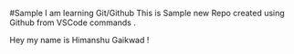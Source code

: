 #Sample 
I am learning Git/Github 
This is Sample new Repo created using Github from VSCode commands . 

Hey my name is Himanshu Gaikwad ! 
